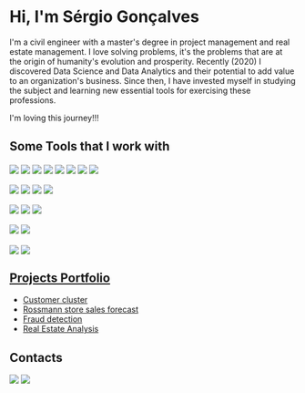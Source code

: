 # Hi, I'm Sérgio Gonçalves

I'm a civil engineer with a master's degree in project management and real estate management.
I love solving problems, it's the problems that are at the origin of humanity's evolution and prosperity.
Recently (2020) I discovered Data Science and Data Analytics and their potential to add value to an organization's business. Since then, I have invested myself in studying the subject and learning new essential tools for exercising these professions.

I'm loving this journey!!!

  ## Some Tools that I work with
  <!-- Tools  -->
  <div style="display: inline_block">
    <img align="center" src="https://img.shields.io/badge/conda-342B029.svg?&style=for-the-badge&logo=anaconda&logoColor=white" />
    <img align="center" src="https://img.shields.io/badge/Python-14354C?style=for-the-badge&logo=python&logoColor=white" />
    <img align="center" src="https://img.shields.io/badge/Jupyter-F37626.svg?&style=for-the-badge&logo=Jupyter&logoColor=white" />
    <img align="center" src="https://img.shields.io/badge/Flask-000000?style=for-the-badge&logo=flask&logoColor=white" />
    <img align="center" src="https://img.shields.io/badge/Pandas-2C2D72?style=for-the-badge&logo=pandas&logoColor=white" />
    <img align="center" src="https://img.shields.io/badge/numpy-%23013243.svg?style=for-the-badge&logo=numpy&logoColor=white" />
    <img align="center" src="https://img.shields.io/badge/Matplotlib-%23ffffff.svg?style=for-the-badge&logo=Matplotlib&logoColor=black" />
    <img align="center" src="https://img.shields.io/badge/Streamlit-FF4B4B?style=for-the-badge&logo=Streamlit&logoColor=white" />
    <!--<img align="center" src="https://img.shields.io/badge/PyTorch-EE4C2C?style=for-the-badge&logo=PyTorch&logoColor=white" />
    <img align="center" src="https://img.shields.io/badge/R-276DC3?style=for-the-badge&logo=r&logoColor=white" /> -->
  </div>
  <br />
  <div>
    <img align="center" src="https://img.shields.io/badge/TensorFlow-FF6F00?style=for-the-badge&logo=TensorFlow&logoColor=white" />
    <img align="center" src="https://img.shields.io/badge/Keras-FF0000?style=for-the-badge&logo=keras&logoColor=white" />
    <img align="center" src="https://img.shields.io/badge/scikit_learn-F7931E?style=for-the-badge&logo=scikit-learn&logoColor=white" />
    <img align="center" src="https://img.shields.io/badge/SciPy-%230C55A5.svg?style=for-the-badge&logo=scipy&logoColor=%white" />
  </div>
  <br />
  <div>
    <img align="center" src="https://img.shields.io/badge/MySQL-005C84?style=for-the-badge&logo=mysql&logoColor=white" />
    <img align="center" src="https://img.shields.io/badge/PostgreSQL-316192?style=for-the-badge&logo=postgresql&logoColor=white" />
    <img align="center" src="https://img.shields.io/badge/SQLite-07405E?style=for-the-badge&logo=sqlite&logoColor=white" />
  </div>
  <br />
  <div>
    <img align="center" src="https://img.shields.io/badge/Databricks-FF3621?style=for-the-badge&logo=Databricks&logoColor=white" />
    <img align="center" src=" https://img.shields.io/badge/power_bi-F2C811?style=for-the-badge&logo=powerbi&logoColor=black" />
  </div>
  <br />
  <div>
    <img align="center" src="https://img.shields.io/badge/Heroku-430098?style=for-the-badge&logo=heroku&logoColor=white" />
    <img align="center" src="https://img.shields.io/badge/Render-%46E3B7.svg?style=for-the-badge&logo=render&logoColor=white" />
   </div>


<h2><a target="_blank" href="https://github.com/smbaptistag?tab=repositories">Projects Portfolio</a></h2>

  * [Customer cluster](https://github.com/smbaptistag/All-in-One-Place)
  * [Rossmann store sales forecast](https://github.com/smbaptistag/rossmann_sales_prediction)
  * [Fraud detection](https://github.com/smbaptistag/blocker_fraud_company)
  * [Real Estate Analysis](https://github.com/smbaptistag/house_rocket_company)

## Contacts
<div>
  <a href="https://www.linkedin.com/in/smbaptistag/" target="_blank"><img src="https://img.shields.io/badge/-LinkedIn-%230077B5?style=for-the-badge&logo=linkedin&logoColor=white"></a>
  <a href = "mailto:smbaptistag@gmail.com"><img src="https://img.shields.io/badge/Gmail-D14836?style=for-the-badge&logo=gmail&logoColor=white"></a>
</div>
